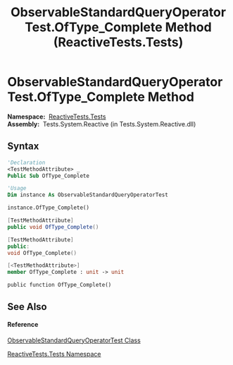 ﻿---
title: ObservableStandardQueryOperatorTest.OfType_Complete Method  (ReactiveTests.Tests)
TOCTitle: OfType_Complete Method
ms:assetid: M:ReactiveTests.Tests.ObservableStandardQueryOperatorTest.OfType_Complete
ms:mtpsurl: https://msdn.microsoft.com/en-us/library/reactivetests.tests.observablestandardqueryoperatortest.oftype_complete(v=VS.103)
ms:contentKeyID: 36621159
ms.date: 06/28/2011
mtps_version: v=VS.103
f1_keywords:
- ReactiveTests.Tests.ObservableStandardQueryOperatorTest.OfType_Complete
dev_langs:
- CSharp
- JScript
- VB
- FSharp
- c++
---

# ObservableStandardQueryOperatorTest.OfType\_Complete Method

**Namespace:**  [ReactiveTests.Tests](hh289046\(v=vs.103\).md)  
**Assembly:**  Tests.System.Reactive (in Tests.System.Reactive.dll)

## Syntax

``` vb
'Declaration
<TestMethodAttribute> _
Public Sub OfType_Complete
```

``` vb
'Usage
Dim instance As ObservableStandardQueryOperatorTest

instance.OfType_Complete()
```

``` csharp
[TestMethodAttribute]
public void OfType_Complete()
```

``` c++
[TestMethodAttribute]
public:
void OfType_Complete()
```

``` fsharp
[<TestMethodAttribute>]
member OfType_Complete : unit -> unit 
```

``` jscript
public function OfType_Complete()
```

## See Also

#### Reference

[ObservableStandardQueryOperatorTest Class](hh288944\(v=vs.103\).md)

[ReactiveTests.Tests Namespace](hh289046\(v=vs.103\).md)


